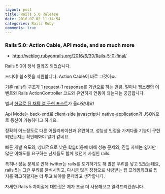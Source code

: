 ```yaml
---
layout: post
title: Rails 5.0 Release
date: 2016-07-02 11:14:54
categories: Rails Ruby
comments: true
---
```


### Rails 5.0: Action Cable, API mode, and so much more
* <http://weblog.rubyonrails.org/2016/6/30/Rails-5-0-final/>

Rails 5.0이 정식 릴리즈 되었습니다.

드디어! 웹소켓을 지원합니다.
Action Cable이 바로 그것이죠.

기존 rails의 구조가 1 request-1 response를 기반으로 하는 만큼, 얼마나 웹소켓의 이벤트와 Rails ActionController 코드와 유연하게 연동이 되는지는 궁금합니다.

벌써 [한글로 된 채팅 앱 구현 포스트](<http://blog.ask.co.de/2016/06/%EB%A0%88%EC%9D%BC%EC%A6%88-5%EC%9D%98-%EC%95%A1%EC%85%98-%EC%BC%80%EC%9D%B4%EB%B8%94%EC%9D%84-%ED%99%9C%EC%9A%A9%ED%95%9C-%EC%B1%84%ED%8C%85-%EC%95%B1-%EA%B5%AC%ED%98%84/>)가 올라왔네요!

Api Mode는 back-end로 client-side javascript나 native-application과 JSON으로 통신이 가능하다고 하네요.

정확히 어느정도로 다른 어플리케이션과 유연하고, 성능상 잇점을 가져다줄 기능이 구현되었는지는 확인해봐야 알거 같네요.


빠른 개발 속도와, 상대적으로 낮은 학습비용에 비해 성능 문제와, 진입 자체는 쉽지만 많은 이해도를 요구하는 난제들도 함께 했던게 사실인 rails.

특히나 성능 문제로 인해 twitter는 rails를 포기하기도 해 많은 우려를 낳고 있었는데요, rails 5는 그런 우려를 불식시키고, 다시금 많은 장점으로 사랑받는 웹 프레임워크로 입지를 확고히할지는 더 두고 봐야할 문제라고 생각합니다.

자세한 Rails 5 차이점에 대한것은 제가 조금 더 사용해보고 알려드리겠습니다.